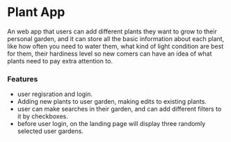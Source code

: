 # Plant App

An web app that users can add different plants they want to grow to their personal garden, 
and it can store all the basic information about each plant, like how often you need to water them,
what kind of light condition are best for them, their hardiness level 
so new comers can have an idea of what plants need to pay extra attention to. 

### Features
- user regisration and login.
- Adding new plants to user garden, making edits to existing plants.
- user can make searches in their garden, and can add different filters to it by checkboxes.
- before user login, on the landing page will display three randomly selected user gardens.


